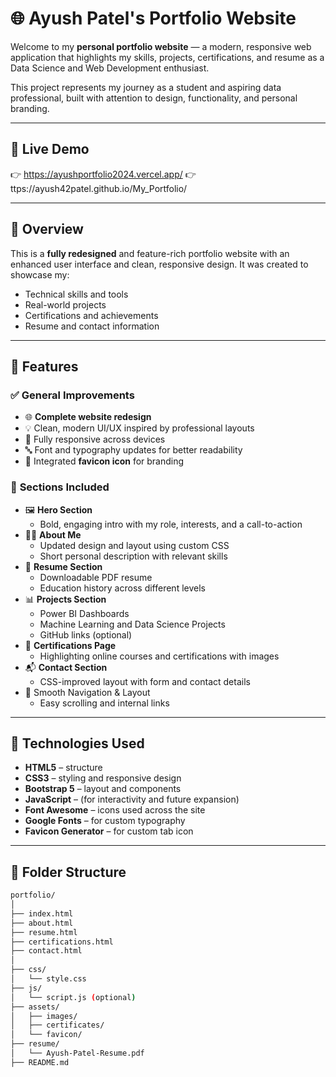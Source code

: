 # 🌐 Ayush Patel's Portfolio Website

Welcome to my **personal portfolio website** — a modern, responsive web application that highlights my skills, projects, certifications, and resume as a Data Science and Web Development enthusiast.

This project represents my journey as a student and aspiring data professional, built with attention to design, functionality, and personal branding.

---

## 🚀 Live Demo

👉 https://ayushportfolio2024.vercel.app/
👉 ttps://ayush42patel.github.io/My_Portfolio/

---

## 📌 Overview

This is a **fully redesigned** and feature-rich portfolio website with an enhanced user interface and clean, responsive design. It was created to showcase my:

- Technical skills and tools
- Real-world projects
- Certifications and achievements
- Resume and contact information

---

## 🧰 Features

### ✅ General Improvements
- 🌐 **Complete website redesign**
- 💡 Clean, modern UI/UX inspired by professional layouts
- 📱 Fully responsive across devices
- 🔤 Font and typography updates for better readability
- 🎯 Integrated **favicon icon** for branding

### 📄 **Sections Included**
- 🖼️ **Hero Section**  
  - Bold, engaging intro with my role, interests, and a call-to-action
- 🧑‍💼 **About Me**  
  - Updated design and layout using custom CSS  
  - Short personal description with relevant skills
- 📝 **Resume Section**  
  - Downloadable PDF resume  
  - Education history across different levels
- 📊 **Projects Section**  
  - Power BI Dashboards  
  - Machine Learning and Data Science Projects  
  - GitHub links (optional)
- 🏅 **Certifications Page**  
  - Highlighting online courses and certifications with images
- 📬 **Contact Section**  
  - CSS-improved layout with form and contact details
- 🧭 Smooth Navigation & Layout
  - Easy scrolling and internal links

---

## 🎨 Technologies Used

- **HTML5** – structure  
- **CSS3** – styling and responsive design  
- **Bootstrap 5** – layout and components  
- **JavaScript** – (for interactivity and future expansion)  
- **Font Awesome** – icons used across the site  
- **Google Fonts** – for custom typography  
- **Favicon Generator** – for custom tab icon

---

## 📂 Folder Structure

```bash
portfolio/
│
├── index.html
├── about.html
├── resume.html
├── certifications.html
├── contact.html
│
├── css/
│   └── style.css
├── js/
│   └── script.js (optional)
├── assets/
│   ├── images/
│   ├── certificates/
│   └── favicon/
├── resume/
│   └── Ayush-Patel-Resume.pdf
├── README.md
